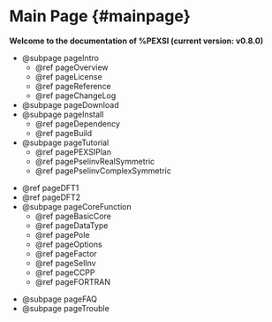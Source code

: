 Main Page           {#mainpage}
=========

**Welcome to the documentation of %PEXSI (current version: v0.8.0)**

- @subpage pageIntro
  - @ref pageOverview
  - @ref pageLicense
  - @ref pageReference
  - @ref pageChangeLog
- @subpage pageDownload
- @subpage pageInstall
  - @ref pageDependency
  - @ref pageBuild
- @subpage pageTutorial
  - @ref pagePEXSIPlan
  - @ref pagePselinvRealSymmetric
  - @ref pagePselinvComplexSymmetric
<!--
  - @ref pagePselinvRealUnsymmetric
  - @ref pagePselinvComplexUnsymmetric
-->
  - @ref pageDFT1
  - @ref pageDFT2
- @subpage pageCoreFunction
  - @ref pageBasicCore
  - @ref pageDataType
  - @ref pagePole
  - @ref pageOptions
  - @ref pageFactor
  - @ref pageSelInv
  - @ref pageCCPP
  - @ref pageFORTRAN
<!--
- @subpage pageUtility
  - @ref pageDataIO
  - @ref pageConvert
- @subpage pageTODO
-->
- @subpage pageFAQ
- @subpage pageTrouble

